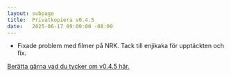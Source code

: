 ```yaml
---
layout: subpage
title:  Privatkopiera v0.4.5
date:   2025-06-17 09:00:00 -08:00
---
```


- Fixade problem med filmer på NRK. Tack till enjikaka för upptäckten och fix.

[Berätta gärna vad du tycker om v0.4.5 här.](https://github.com/stefansundin/privatkopiera/discussions/258)
